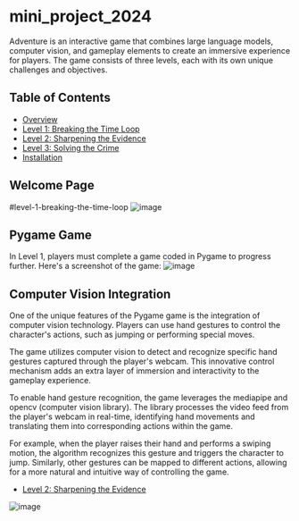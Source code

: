 # mini_project_2024

Adventure is an interactive game that combines large language models, computer vision, and gameplay elements to create an immersive experience for players. The game consists of three levels, each with its own unique challenges and objectives.

## Table of Contents

- [Overview](#overview)
- [Level 1: Breaking the Time Loop](#level-1-breaking-the-time-loop)
- [Level 2: Sharpening the Evidence](#level-2-sharpening-the-evidence)
- [Level 3: Solving the Crime](#level-3-solving-the-crime)
- [Installation](#installation)

## Welcome Page
#level-1-breaking-the-time-loop
![image](https://github.com/hendraraman/mini_project_2024/assets/90880440/49d38d9f-3246-4516-a001-c15d39028cc4)


## Pygame Game

In Level 1, players must complete a game coded in Pygame to progress further. Here's a screenshot of the game:
![image](https://github.com/hendraraman/mini_project_2024/assets/90880440/81abb169-8b83-4d8e-b233-11ee47513467)

## Computer Vision Integration

One of the unique features of the Pygame game is the integration of computer vision technology. Players can use hand gestures to control the character's actions, such as jumping or performing special moves.

The game utilizes computer vision to detect and recognize specific hand gestures captured through the player's webcam. This innovative control mechanism adds an extra layer of immersion and interactivity to the gameplay experience.

To enable hand gesture recognition, the game leverages the mediapipe and opencv (computer vision library). The library processes the video feed from the player's webcam in real-time, identifying hand movements and translating them into corresponding actions within the game.

For example, when the player raises their hand and performs a swiping motion, the algorithm recognizes this gesture and triggers the character to jump. Similarly, other gestures can be mapped to different actions, allowing for a more natural and intuitive way of controlling the game.


- [Level 2: Sharpening the Evidence](#level-2-sharpening-the-evidence)

![image](https://github.com/hendraraman/mini_project_2024/assets/90880440/49b09c5a-eadd-41f6-8f79-17c1a9e3d5b0)
